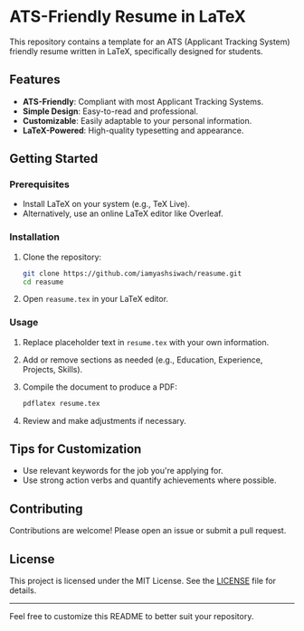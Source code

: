 # ATS-Friendly Resume in LaTeX

This repository contains a template for an ATS (Applicant Tracking System) friendly resume written in LaTeX, specifically designed for students.

## Features

- **ATS-Friendly**: Compliant with most Applicant Tracking Systems.
- **Simple Design**: Easy-to-read and professional.
- **Customizable**: Easily adaptable to your personal information.
- **LaTeX-Powered**: High-quality typesetting and appearance.

## Getting Started

### Prerequisites

- Install LaTeX on your system (e.g., TeX Live).
- Alternatively, use an online LaTeX editor like Overleaf.

### Installation

1. Clone the repository:

   ```sh
   git clone https://github.com/iamyashsiwach/reasume.git
   cd reasume
   ```

2. Open `reasume.tex` in your LaTeX editor.

### Usage

1. Replace placeholder text in `resume.tex` with your own information.
2. Add or remove sections as needed (e.g., Education, Experience, Projects, Skills).
3. Compile the document to produce a PDF:

   ```sh
   pdflatex resume.tex
   ```

4. Review and make adjustments if necessary.

## Tips for Customization

- Use relevant keywords for the job you're applying for.
- Use strong action verbs and quantify achievements where possible.

## Contributing

Contributions are welcome! Please open an issue or submit a pull request.

## License

This project is licensed under the MIT License. See the [LICENSE](LICENSE) file for details.

---

Feel free to customize this README to better suit your repository.
